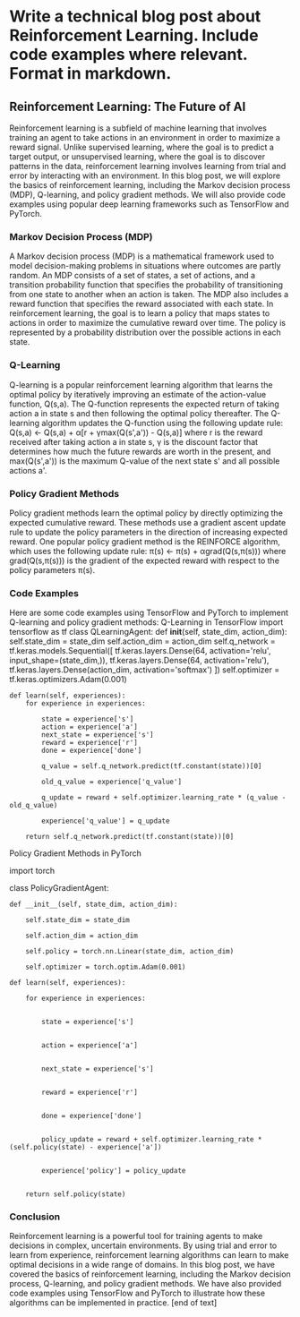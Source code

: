  Write a technical blog post about Reinforcement Learning. Include code examples where relevant. Format in markdown.
=============================
Reinforcement Learning: The Future of AI
---------------------------------------

Reinforcement learning is a subfield of machine learning that involves training an agent to take actions in an environment in order to maximize a reward signal. Unlike supervised learning, where the goal is to predict a target output, or unsupervised learning, where the goal is to discover patterns in the data, reinforcement learning involves learning from trial and error by interacting with an environment.
In this blog post, we will explore the basics of reinforcement learning, including the Markov decision process (MDP), Q-learning, and policy gradient methods. We will also provide code examples using popular deep learning frameworks such as TensorFlow and PyTorch.
### Markov Decision Process (MDP)
A Markov decision process (MDP) is a mathematical framework used to model decision-making problems in situations where outcomes are partly random. An MDP consists of a set of states, a set of actions, and a transition probability function that specifies the probability of transitioning from one state to another when an action is taken. The MDP also includes a reward function that specifies the reward associated with each state.
In reinforcement learning, the goal is to learn a policy that maps states to actions in order to maximize the cumulative reward over time. The policy is represented by a probability distribution over the possible actions in each state.
### Q-Learning
Q-learning is a popular reinforcement learning algorithm that learns the optimal policy by iteratively improving an estimate of the action-value function, Q(s,a). The Q-function represents the expected return of taking action a in state s and then following the optimal policy thereafter.
The Q-learning algorithm updates the Q-function using the following update rule:
Q(s,a) ← Q(s,a) + α[r + γmax(Q(s',a')) - Q(s,a)]
where r is the reward received after taking action a in state s, γ is the discount factor that determines how much the future rewards are worth in the present, and max(Q(s',a')) is the maximum Q-value of the next state s' and all possible actions a'.
### Policy Gradient Methods
Policy gradient methods learn the optimal policy by directly optimizing the expected cumulative reward. These methods use a gradient ascent update rule to update the policy parameters in the direction of increasing expected reward.
One popular policy gradient method is the REINFORCE algorithm, which uses the following update rule:
π(s) ← π(s) + αgrad(Q(s,π(s)))
where grad(Q(s,π(s))) is the gradient of the expected reward with respect to the policy parameters π(s).
### Code Examples
Here are some code examples using TensorFlow and PyTorch to implement Q-learning and policy gradient methods:
Q-Learning in TensorFlow
import tensorflow as tf
class QLearningAgent:
    def __init__(self, state_dim, action_dim):
        self.state_dim = state_dim
        self.action_dim = action_dim
        self.q_network = tf.keras.models.Sequential([
            tf.keras.layers.Dense(64, activation='relu', input_shape=(state_dim,)),
            tf.keras.layers.Dense(64, activation='relu'),
            tf.keras.layers.Dense(action_dim, activation='softmax')
        ])
        self.optimizer = tf.keras.optimizers.Adam(0.001)

    def learn(self, experiences):
        for experience in experiences:

            state = experience['s']
            action = experience['a']
            next_state = experience['s']
            reward = experience['r']
            done = experience['done']

            q_value = self.q_network.predict(tf.constant(state))[0]

            old_q_value = experience['q_value']

            q_update = reward + self.optimizer.learning_rate * (q_value - old_q_value)

            experience['q_value'] = q_update

        return self.q_network.predict(tf.constant(state))[0]

Policy Gradient Methods in PyTorch

import torch

class PolicyGradientAgent:

    def __init__(self, state_dim, action_dim):

        self.state_dim = state_dim

        self.action_dim = action_dim

        self.policy = torch.nn.Linear(state_dim, action_dim)

        self.optimizer = torch.optim.Adam(0.001)

    def learn(self, experiences):

        for experience in experiences:


            state = experience['s']


            action = experience['a']


            next_state = experience['s']


            reward = experience['r']


            done = experience['done']


            policy_update = reward + self.optimizer.learning_rate * (self.policy(state) - experience['a'])


            experience['policy'] = policy_update


        return self.policy(state)


### Conclusion
Reinforcement learning is a powerful tool for training agents to make decisions in complex, uncertain environments. By using trial and error to learn from experience, reinforcement learning algorithms can learn to make optimal decisions in a wide range of domains. In this blog post, we have covered the basics of reinforcement learning, including the Markov decision process, Q-learning, and policy gradient methods. We have also provided code examples using TensorFlow and PyTorch to illustrate how these algorithms can be implemented in practice. [end of text]


